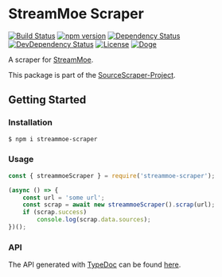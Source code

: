 # StreamMoe Scraper

[![Build Status](https://travis-ci.org/OpenByteDev/SourceScraper.svg?branch=master)](https://travis-ci.org/OpenByteDev/SourceScraper)
[![npm version](https://badge.fury.io/js/streammoe-scraper.svg)](https://www.npmjs.com/package/streammoe-scraper)
[![Dependency Status](https://david-dm.org/OpenByteDev/SourceScraper/status.svg?path=packages%2Fstreammoe-scraper)](https://david-dm.org/OpenByteDev/SourceScraper?path=packages%2Fstreammoe-scraper)
[![DevDependency Status](https://david-dm.org/OpenByteDev/SourceScraper/dev-status.svg?path=packages%2Fstreammoe-scraper)](https://david-dm.org/OpenByteDev/SourceScraper?path=packages%2Fstreammoe-scraper&type=dev)
[![License](https://img.shields.io/github/license/mashape/apistatus.svg)](https://opensource.org/licenses/MIT)
[![Doge](https://img.shields.io/badge/doge-wow-yellow.svg)]()

A scraper for [StreamMoe](https://www.stream.moe/).

This package is part of the [SourceScraper-Project](https://github.com/OpenByteDev/SourceScraper).


## Getting Started
### Installation
```bash
$ npm i streammoe-scraper
```


### Usage

```js
const { streammoeScraper } = require('streammoe-scraper');

(async () => {
    const url = 'some url';
    const scrap = await new streammoeScraper().scrap(url);
    if (scrap.success)
        console.log(scrap.data.sources);
})();
```


### API
The API generated with [TypeDoc](http://typedoc.org/) can be found [here](https://openbytedev.github.io/SourceScraper/packages/streammoe-scraper/docs/).
